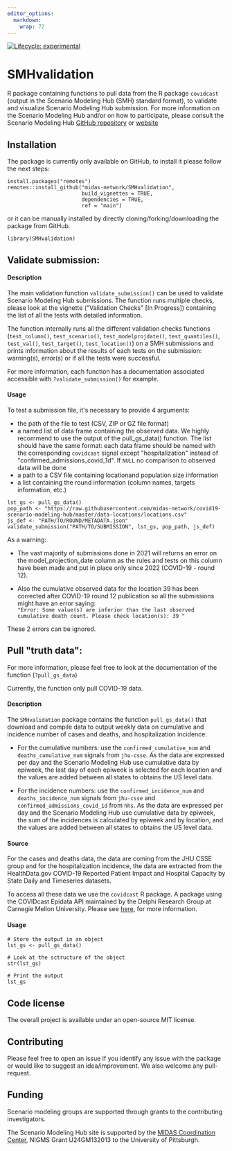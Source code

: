 ```yaml
---
editor_options: 
  markdown: 
    wrap: 72
---
```


<!-- badges: start -->

[![Lifecycle:
experimental](https://img.shields.io/badge/lifecycle-experimental-orange.svg)](https://lifecycle.r-lib.org/articles/stages.html#experimental)

<!-- badges: end -->

# SMHvalidation

R package containing functions to pull data from the R package
`covidcast` (output in the Scenario Modeling Hub (SMH) standard format),
to validate and visualize Scenario Modeling Hub submission. For more
information on the Scenario Modeling Hub and/or on how to participate,
please consult the Scenario Modeling Hub [GitHub
repository](https://github.com/midas-network/covid19-scenario-modeling-hub)
or [website](https://covid19scenariomodelinghub.org/)

## Installation

The package is currently only available on GitHub, to install it please
follow the next steps:

```{r}
install.packages("remotes")
remotes::install_github("midas-network/SMHvalidation", 
                        build_vignettes = TRUE, 
                        dependencies = TRUE,
                        ref = "main") 
```

or it can be manually installed by directly cloning/forking/downloading
the package from GitHub.

```{r}
library(SMHvalidation)
```

## Validate submission:

#### Description

The main validation function `validate_submission()` can be used to
validate Scenario Modeling Hub submissions. The function runs multiple
checks, please look at the vignette ("Validation Checks" [In Progress])
containing the list of all the tests with detailed information.

The function internally runs all the different validation checks
functions (`test_column()`, `test_scenario()`, `test_modelprojdate()`,
`test_quantiles()`, `test_val()`, `test_target()`, `test_location()`) on
a SMH submissions and prints information about the results of each tests
on the submission: warning(s), error(s) or if all the tests were
successful.

For more information, each function has a documentation associated
accessible with `?validate_submission()` for example.

#### Usage

To test a submission file, it's necessary to provide 4 arguments:

-   the path of the file to test (CSV, ZIP or GZ file format)
-   a named list of data frame containing the observed data. We highly
    recommend to use the output of the pull_gs_data() function. The list
    should have the same format: each data frame should be named with
    the corresponding `covidcast` signal except "hospitalization"
    instead of "confirmed_admissions_covid_1d". If `NULL` no comparison
    to observed data will be done
-   a path to a CSV file containing locationand population size
    information
-   a list containing the round information (column names, targets
    information, etc.)

```{r}
lst_gs <- pull_gs_data()
pop_path <- "https://raw.githubusercontent.com/midas-network/covid19-scenario-modeling-hub/master/data-locations/locations.csv"
js_def <- "PATH/TO/ROUND/METADATA.json"
validate_submission("PATH/TO/SUBMISSION", lst_gs, pop_path, js_def)
```

As a warning:

-   The vast majority of submissions done in 2021 will returns an error
    on the model_projection_date column as the rules and tests on this
    column have been made and put in place only since 2022 (COVID-19 -
    round 12).

-   Also the cumulative observed data for the location 39 has been
    corrected after COVID-19 round 12 publication so all the submissions
    might have an error saying:\
    `"Error: Some value(s) are inferior than the last observed cumulative death count. Please check location(s): 39 "`

These 2 errors can be ignored.

## Pull "truth data":

For more information, please feel free to look at the documentation of
the function (`?pull_gs_data`)

Currently, the function only pull COVID-19 data.

#### Description

The `SMHvalidation` package contains the function
`pull_gs_data()` that download and compile data to output weekly data on
cumulative and incidence number of cases and deaths, and hospitalization
incidence:

-   For the cumulative numbers: use the `confirmed_cumulative_num` and
    `deaths_cumulative_num` signals from `jhu-csse`. As the data are
    expressed per day and the Scenario Modeling Hub use cumulative data
    by epiweek, the last day of each epiweek is selected for each
    location and the values are added between all states to obtains the
    US level data.

-   For the incidence numbers: use the `confirmed_incidence_num` and
    `deaths_incidence_num` signals from `jhu-csse` and
    `confirmed_admissions_covid_1d` from `hhs`. As the data are
    expressed per day and the Scenario Modeling Hub use cumulative data
    by epiweek, the sum of the incidences is calculated by epiweek and
    by location, and the values are added between all states to obtains
    the US level data.

#### Source

For the cases and deaths data, the data are coming from the JHU CSSE
group and for the hospitalization incidence, the data are extracted from
the HealthData.gov COVID-19 Reported Patient Impact and Hospital
Capacity by State Daily and Timeseries datasets.

To access all these data we use the `covidcast` R package. A package
using the COVIDcast Epidata API maintained by the Delphi Research Group
at Carnegie Mellon University. Please see
[here](https://cran.r-project.org/web/packages/covidcast/index.html),
for more information.

#### Usage

```{r}
# Store the output in an object
lst_gs <- pull_gs_data()

# Look at the sctructure of the object
str(lst_gs)

# Print the output
lst_gs
```

## Code license

The overall project is available under an open-source MIT license.

## Contributing

Please feel free to open an issue if you identify any issue with the
package or would like to suggest an idea/improvement. We also welcome
any pull-request.

## Funding

Scenario modeling groups are supported through grants to the
contributing investigators.

The Scenario Modeling Hub site is supported by the [MIDAS Coordination
Center](https://midasnetwork.us/), NIGMS Grant U24GM132013 to the
University of Pittsburgh.

